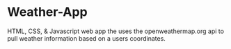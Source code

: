 # Weather-App
HTML, CSS, &amp; Javascript web app the uses the openweathermap.org api to pull weather information based on a users coordinates. 
